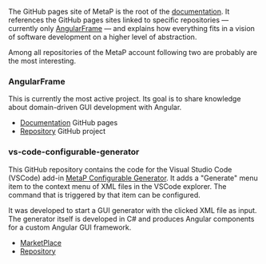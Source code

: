 The GitHub pages site of MetaP is the root of the [documentation](https://metap.github.io). It references the GitHub pages sites linked to specific repositories — currently only [AngularFrame](https://metap.github.io/AngularFrame) — and explains how everything fits in a vision of software development on a higher level of abstraction.

Among all repositories of the MetaP account following two are probably are the most interesting.

### AngularFrame
This is currently the most active project. Its goal is to share knowledge about domain-driven GUI development with Angular.
- [Documentation](https://metap.github.io/AngularFrame) GitHub pages
- [Repository](https://github.com/MetaP/AngularFrame) GitHub project  

### vs-code-configurable-generator
This GitHub repository contains the code for the Visual Studio Code (VSCode) add-in [MetaP Configurable Generator](https://marketplace.visualstudio.com/items?itemName=metap.configurable-generator). It adds a "Generate" menu item to the context menu of XML files in the VSCode explorer. The command that is triggered by that item can be configured.

It was developed to start a GUI generator with the clicked XML file as input. The generator itself is developed in C# and produces Angular components for a custom Angular GUI framework.

- [MarketPlace](https://marketplace.visualstudio.com/items?itemName=metap.configurable-generator)
- [Repository](https://github.com/MetaP/vscode-configurable-generator)
